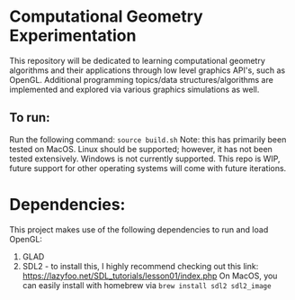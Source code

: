 # Computational Geometry Experimentation
This repository will be dedicated to learning computational geometry algorithms and their applications through low level graphics API's, such as OpenGL. Additional programming topics/data structures/algorithms are implemented and explored via various graphics simulations as well.

## To run:
Run the following command:
`source build.sh`
Note: this has primarily been tested on MacOS. Linux should be supported; however, it has not been tested extensively. Windows is not currently supported. This repo is WIP, future support for other operating systems will come with future iterations.

# Dependencies:
This project makes use of the following dependencies to run and load OpenGL:
1. GLAD
2. SDL2 - to install this, I highly recommend checking out this link: https://lazyfoo.net/SDL_tutorials/lesson01/index.php
On MacOS, you can easily install with homebrew via `brew install sdl2 sdl2_image`
